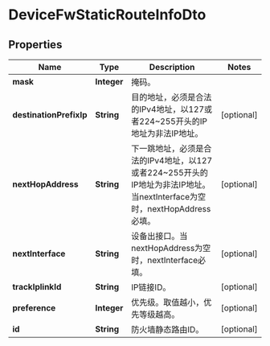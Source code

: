 
# DeviceFwStaticRouteInfoDto

## Properties
Name | Type | Description | Notes
------------ | ------------- | ------------- | -------------
**mask** | **Integer** | 掩码。 | 
**destinationPrefixIp** | **String** | 目的地址，必须是合法的IPv4地址，以127或者224~255开头的IP地址为非法IP地址。 |  [optional]
**nextHopAddress** | **String** | 下一跳地址，必须是合法的IPv4地址，以127或者224~255开头的IP地址为非法IP地址。当nextInterface为空时，nextHopAddress必填。 |  [optional]
**nextInterface** | **String** | 设备出接口。当nextHopAddress为空时，nextInterface必填。 |  [optional]
**trackIplinkId** | **String** | IP链接ID。 |  [optional]
**preference** | **Integer** | 优先级。取值越小，优先等级越高。 |  [optional]
**id** | **String** | 防火墙静态路由ID。 |  [optional]




